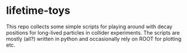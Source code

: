 # lifetime-toys
This repo collects some simple scripts for playing around with decay positions for long-lived particles in collider experiments. The scripts are mostly (all?) written in python and occasionally rely on ROOT for plotting etc.
